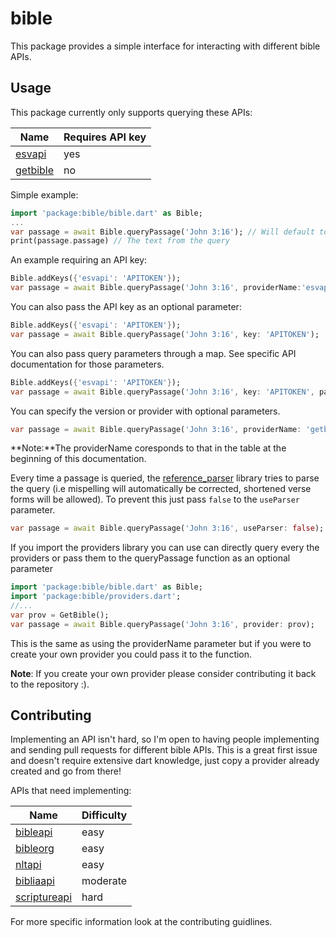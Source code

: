 # bible
This package provides a simple interface for interacting with different bible APIs.

## Usage
This package currently only supports querying these APIs:

| Name | Requires API key|
| ----- | --------- |
| [esvapi](https://api.esv.org/) | yes |
| [getbible](https://getbible.net/api) | no |

Simple example:

```dart
import 'package:bible/bible.dart' as Bible;
...
var passage = await Bible.queryPassage('John 3:16'); // Will default to the GetBible API
print(passage.passage) // The text from the query
```
An example requiring an API key:

```dart
Bible.addKeys({'esvapi': 'APITOKEN'});
var passage = await Bible.queryPassage('John 3:16', providerName:'esvapi');
```
You can also pass the API key as an optional parameter:

```dart
Bible.addKeys({'esvapi': 'APITOKEN'});
var passage = await Bible.queryPassage('John 3:16', key: 'APITOKEN');
```
You can also pass query parameters through a map. See specific API documentation for those parameters.
```dart
Bible.addKeys({'esvapi': 'APITOKEN'});
var passage = await Bible.queryPassage('John 3:16', key: 'APITOKEN', parameters: {'Map': 'of params'});
```
You can specify the version or provider with optional parameters.
```dart
var passage = await Bible.queryPassage('John 3:16', providerName: 'getbible', version: 'asv');
```
**Note:**The providerName coresponds to that in the table at the beginning of this documentation.

Every time a passage is queried, the [reference_parser](https://pub.dev/packages/reference_parser) library tries to
parse the query (i.e mispelling will automatically be corrected, shortened verse forms will be allowed). To prevent
this just pass `false` to the `useParser` parameter.

```dart
var passage = await Bible.queryPassage('John 3:16', useParser: false);
```

If you import the providers library you can use can directly query every the providers or pass them
to the queryPassage function as an optional parameter
```dart
import 'package:bible/bible.dart' as Bible;
import 'package:bible/providers.dart';
//...
var prov = GetBible();
var passage = await Bible.queryPassage('John 3:16', provider: prov);
```
This is the same as using the providerName parameter but if you were to create
your own provider you could pass it to the function.

**Note**: If you create your own provider please consider contributing it back to the repository :).

## Contributing
Implementing an API isn't hard, so I'm open to having people implementing and sending pull requests
for different bible APIs. This is a great first issue and doesn't require extensive dart knowledge, just copy a provider already created and go from there!

APIs that need implementing:


| Name |  Difficulty|
| ----- | --------- |
| [bibleapi](https://bible-api.com/) | easy |
| [bibleorg](https://labs.bible.org/api_web_service) | easy |
| [nltapi](https://api.nlt.to/) | easy |
| [bibliaapi](https://bibliaapi.com/docs/) | moderate |
| [scriptureapi](https://scripture.api.bible/) | hard |

For more specific information look at the contributing guidlines.
